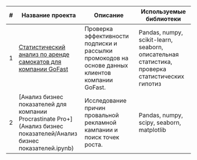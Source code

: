 
|#|Название проекта|Описание|Используемые библиотеки|
|-|--------|---|---|
|1| [Статистический анализ по аренде самокатов для компании GoFast](https://github.com/Raleshin/Raleshin/blob/main/%D0%A1%D1%82%D0%B0%D1%82%D0%B8%D1%81%D1%82%D0%B8%D1%87%D0%B5%D1%81%D0%BA%D0%B8%D0%B9%20%D0%B0%D0%BD%D0%B0%D0%BB%D0%B8%D0%B7%20%D0%B4%D0%B0%D0%BD%D0%BD%D1%8B%D1%85%20%D0%BF%D0%BE%20%D0%B0%D1%80%D0%B5%D0%BD%D0%B4%D0%B5%20%D1%81%D0%B0%D0%BC%D0%BE%D0%BA%D0%B0%D1%82%D0%BE%D0%B2/%D0%A1%D1%82%D0%B0%D1%82%D0%B8%D1%81%D1%82%D0%B8%D0%BA%D0%B0%20%D0%BF%D1%80%D0%BE%D0%B5%D0%BA%D1%82.ipynb) |Проверка эффективности подписки и рассылки промокодов на основе данных клиентов компании GoFast.|Pandas, numpy, scikit-learn, seaborn, описательная статистика, проверка статистических гипотиз|
|2| [Анализ бизнес показателей для компании Procrastinate Pro+](Анализ бизнес показателей/Анализ бизнес показателей.ipynb) |Исследование причин провальной рекламной кампании и поиск точек роста.|Pandas, numpy, scipy, seaborn, matplotlib|

<!--
**Raleshin/Raleshin** is a ✨ _special_ ✨ repository because its `README.md` (this file) appears on your GitHub profile.

Here are some ideas to get you started:

- 🔭 I’m currently working on ...
- 🌱 I’m currently learning ...
- 👯 I’m looking to collaborate on ...
- 🤔 I’m looking for help with ...
- 💬 Ask me about ...
- 📫 How to reach me: ...
- 😄 Pronouns: ...
- ⚡ Fun fact: ...
-->
